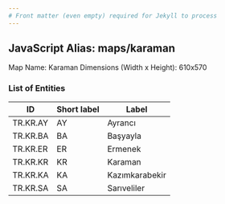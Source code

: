 ```yaml
---
# Front matter (even empty) required for Jekyll to process
---
```


## JavaScript Alias: maps/karaman

Map Name: Karaman
Dimensions (Width x Height): 610x570





### List of Entities

ID | Short label | Label
---|---|---|
TR.KR.AY | AY | Ayrancı
TR.KR.BA | BA | Başyayla
TR.KR.ER | ER | Ermenek
TR.KR.KR | KR | Karaman
TR.KR.KA | KA | Kazımkarabekir
TR.KR.SA | SA | Sarıveliler